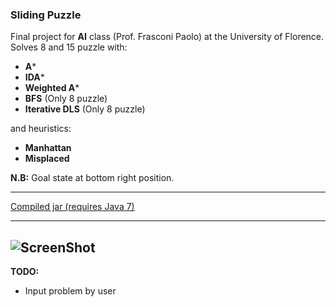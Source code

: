 ### Sliding Puzzle

Final project for **AI** class (Prof. Frasconi Paolo) at the University of Florence.  
Solves 8 and 15 puzzle with:
- **A***  
- **IDA***  
- **Weighted A***   
- **BFS** (Only 8 puzzle) 
- **Iterative DLS** (Only 8 puzzle)  

and heuristics:
- **Manhattan**  
- **Misplaced**  

**N.B:** Goal state at bottom right position.

---

[Compiled jar (requires Java 7)](https://www.dropbox.com/s/8vdgavvzj8iexsw/Sliding%20Puzzle.jar?dl=1)

---

![ScreenShot](https://image.ibb.co/g9NX0x/sliding_puzzle_IA_preview.png)
---

**TODO:**
- Input problem by user
